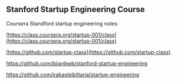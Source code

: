 ## Stanford Startup Engineering Course



Coursera Standford startup engineering notes

[https://class.coursera.org/startup-001/class](https://class.coursera.org/startup-001/class)

[https://github.com/startup-class](https://github.com/startup-class)

https://github.com/bijanbwb/stanford-startup-engineering

https://github.com/irakasleibiltaria/startup-engineering